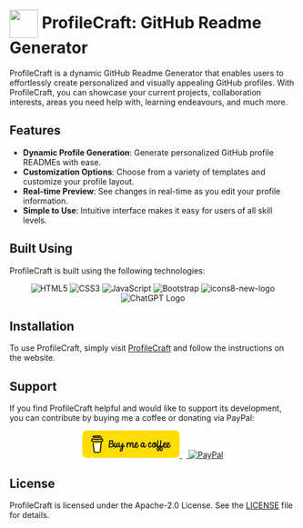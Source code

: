 # <img align="center" src="https://edgar-mendonca.github.io/ProfileCraft/static/images/ProfileCraft-logo.jpeg" height="50" width="50" /></a> ProfileCraft: GitHub Readme Generator

ProfileCraft is a dynamic GitHub Readme Generator that enables users to effortlessly create personalized and visually appealing GitHub profiles. With ProfileCraft, you can showcase your current projects, collaboration interests, areas you need help with, learning endeavours, and much more.

## Features

- **Dynamic Profile Generation**: Generate personalized GitHub profile READMEs with ease.
- **Customization Options**: Choose from a variety of templates and customize your profile layout.
- **Real-time Preview**: See changes in real-time as you edit your profile information.
- **Simple to Use**: Intuitive interface makes it easy for users of all skill levels.

## Built Using

ProfileCraft is built using the following technologies:

<div align="center">
    <img src="https://img.icons8.com/color/48/000000/html-5--v1.png" alt="HTML5" title="HTML5" width="48" height="48"/>
    <img src="https://img.icons8.com/color/48/000000/css3.png" alt="CSS3" title="CSS3" width="48" height="48"/>
    <img src="https://img.icons8.com/color/48/000000/javascript--v1.png" alt="JavaScript" title="JavaScript" width="48" height="48"/>
    <img src="https://img.icons8.com/color/48/000000/bootstrap.png" alt="Bootstrap" title="Bootstrap" width="48" height="48"/>
    <img width="48" height="48" src="https://img.icons8.com/fluency/48/icons8-new-logo.png" alt="icons8-new-logo"/>
    <img src="https://upload.wikimedia.org/wikipedia/commons/0/04/ChatGPT_logo.svg" alt="ChatGPT Logo" title="ChatGPT Logo" width="48" height="48"/>
</div>


## Installation

To use ProfileCraft, simply visit [ProfileCraft](https://edgar-mendonca.github.io/ProfileCraft/) and follow the instructions on the website.

## Support

If you find ProfileCraft helpful and would like to support its development, you can contribute by buying me a coffee or donating via PayPal:

<div align="center">
  <a href="https://www.buymeacoffee.com/your-username">
    <img src="https://raw.githubusercontent.com/Edgar-Mendonca/ProfileCraft/21fc45fc8cce9bc2e10a07acd8185b904bce84dd/static/icons/bmc-button.svg" alt="Buy Me a Coffee" width="171" height="48">
  </a>&nbsp;&nbsp;<a href="https://www.paypal.com/paypalme/your-username">
    <img src="https://img.icons8.com/color/48/000000/paypal--v1.png" alt="PayPal" title="PayPal" width="48" height="48">
  </a>
</div>




## License

ProfileCraft is licensed under the Apache-2.0 License. See the [LICENSE](https://github.com/Edgar-Mendonca/ProfileCraft/blob/main/LICENSE) file for details.



